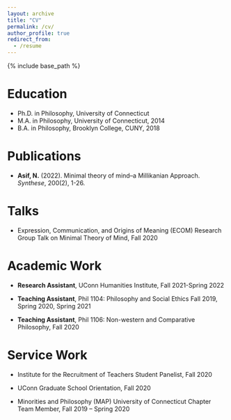```yaml
---
layout: archive
title: "CV"
permalink: /cv/
author_profile: true
redirect_from:
  - /resume
---
```


{% include base_path %}

Education
======
* Ph.D. in Philosophy, University of Connecticut
* M.A. in Philosophy, University of Connecticut, 2014
* B.A. in Philosophy, Brooklyn College, CUNY, 2018


Publications
======
  * **Asif, N.** (2022). Minimal theory of mind–a Millikanian Approach. *Synthese*, 200(2), 1-26.

Talks
======
* Expression, Communication, and Origins of Meaning (ECOM) Research Group Talk on
Minimal Theory of Mind, Fall 2020
  


Academic Work
======
* **Research Assistant**, UConn Humanities Institute, Fall 2021-Spring 2022
  
* **Teaching Assistant**, Phil 1104: Philosophy and Social Ethics
Fall 2019, Spring 2020, Spring 2021

* **Teaching Assistant**, Phil 1106: Non-western and Comparative Philosophy, Fall 2020



  
Service Work
======
* Institute for the Recruitment of Teachers Student Panelist, Fall 2020

* UConn Graduate School Orientation, Fall 2020

* Minorities and Philosophy (MAP) University of Connecticut Chapter Team Member, Fall
2019 – Spring 2020
